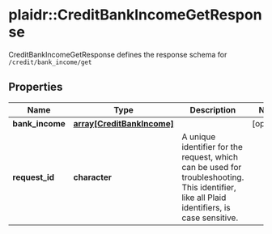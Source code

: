 # plaidr::CreditBankIncomeGetResponse

CreditBankIncomeGetResponse defines the response schema for `/credit/bank_income/get`

## Properties
Name | Type | Description | Notes
------------ | ------------- | ------------- | -------------
**bank_income** | [**array[CreditBankIncome]**](CreditBankIncome.md) |  | [optional] 
**request_id** | **character** | A unique identifier for the request, which can be used for troubleshooting. This identifier, like all Plaid identifiers, is case sensitive. | 


